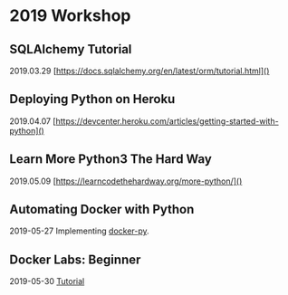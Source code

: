 # 2019 Workshop


## SQLAlchemy Tutorial

2019.03.29
[https://docs.sqlalchemy.org/en/latest/orm/tutorial.html]()


## Deploying Python on Heroku

2019.04.07
[https://devcenter.heroku.com/articles/getting-started-with-python]()


## Learn More Python3 The Hard Way

2019.05.09
[https://learncodethehardway.org/more-python/]()


## Automating Docker with Python

2019-05-27
Implementing [docker-py](https://github.com/docker/docker-py).


## Docker Labs: Beginner

2019-05-30
[Tutorial](https://github.com/docker/labs/tree/master/beginner/)

